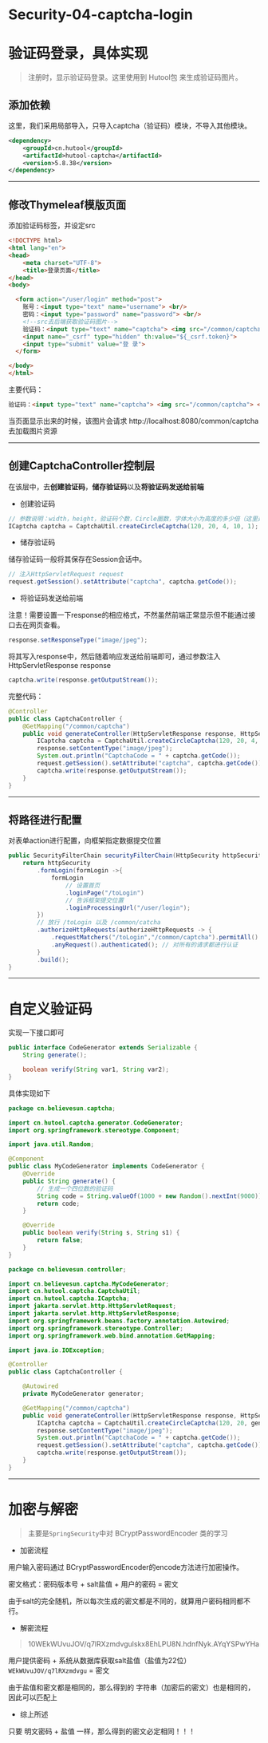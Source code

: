 # Security-04-captcha-login

# **验证码登录，具体实现**

> 注册时，显示验证码登录。这里使用到 Hutool包 来生成验证码图片。

## 添加依赖

[糊涂工具官网]:https://hutool.cn

这里，我们采用局部导入，只导入captcha（验证码）模块，不导入其他模块。

```xml
<dependency>
    <groupId>cn.hutool</groupId>
    <artifactId>hutool-captcha</artifactId>
    <version>5.8.38</version>
</dependency>
```



---



## 修改Thymeleaf模版页面

添加验证码标签，并设定src

```html
<!DOCTYPE html>
<html lang="en">
<head>
    <meta charset="UTF-8">
    <title>登录页面</title>
</head>
<body>

  <form action="/user/login" method="post">
    账号：<input type="text" name="username"> <br/>
    密码：<input type="password" name="password"> <br/>
    <!--src去后端获取验证码图片-->
    验证码：<input type="text" name="captcha"> <img src="/common/captcha"> <br/>
    <input name="_csrf" type="hidden" th:value="${_csrf.token}">
    <input type="submit" value="登 录">
  </form>

</body>
</html>
```

主要代码：

```html
验证码：<input type="text" name="captcha"> <img src="/common/captcha"> <br/>
```

当页面显示出来的时候，该图片会请求 http://localhost:8080/common/captcha 去加载图片资源



---



## 创建CaptchaController控制层

在该层中，去**创建验证码**，**储存验证码**以及**将验证码发送给前端**

- 创建验证码

```java
// 参数说明：width，height，验证码个数，Circle圈数，字体大小为高度的多少倍（这里是1倍也就是20ps）
ICaptcha captcha = CaptchaUtil.createCircleCaptcha(120, 20, 4, 10, 1);
```

- 储存验证码

储存验证码一般将其保存在Session会话中。

```java
// 注入HttpServletRequest request
request.getSession().setAttribute("captcha", captcha.getCode());
```

- 将验证码发送给前端

注意！需要设置一下response的相应格式，不然虽然前端正常显示但不能通过接口去在网页查看。

```java
response.setResponseType("image/jpeg");
```

将其写入response中，然后随着响应发送给前端即可，通过参数注入HttpServletResponse response

```java
captcha.write(response.getOutputStream());
```

完整代码：

```java
@Controller
public class CaptchaController {
    @GetMapping("/common/captcha")
    public void generateController(HttpServletResponse response, HttpServletRequest request) throws IOException {
        ICaptcha captcha = CaptchaUtil.createCircleCaptcha(120, 20, 4, 10, 1);
        response.setContentType("image/jpeg");
        System.out.println("CaptchaCode = " + captcha.getCode());
        request.getSession().setAttribute("captcha", captcha.getCode());
        captcha.write(response.getOutputStream());
    }
}
```



---



## 将路径进行配置

对表单action进行配置，向框架指定数据提交位置

```java
public SecurityFilterChain securityFilterChain(HttpSecurity httpSecurity){
    return httpSecurity
        .formLogin(formLogin ->{
            formLogin
	            // 设置首页
                .loginPage("/toLogin")
                // 告诉框架提交位置
                .loginProcessingUrl("/user/login");
        })
        // 放行 /toLogin 以及 /common/catcha
        .authorizeHttpRequests(authorizeHttpRequests -> {
            .requestMatchers("/toLogin","/common/captcha").permitAll()
            .anyRequest().authenticated(); // 对所有的请求都进行认证
        }
        .build();
}
```



---



# 自定义验证码

实现一下接口即可

```java
public interface CodeGenerator extends Serializable {
    String generate();

    boolean verify(String var1, String var2);
}
```

具体实现如下

```java
package cn.believesun.captcha;

import cn.hutool.captcha.generator.CodeGenerator;
import org.springframework.stereotype.Component;

import java.util.Random;

@Component
public class MyCodeGenerator implements CodeGenerator {
    @Override
    public String generate() {
        // 生成一个四位数的验证码
        String code = String.valueOf(1000 + new Random().nextInt(9000));
        return code;
    }

    @Override
    public boolean verify(String s, String s1) {
        return false;
    }
}
```

```java
package cn.believesun.controller;

import cn.believesun.captcha.MyCodeGenerator;
import cn.hutool.captcha.CaptchaUtil;
import cn.hutool.captcha.ICaptcha;
import jakarta.servlet.http.HttpServletRequest;
import jakarta.servlet.http.HttpServletResponse;
import org.springframework.beans.factory.annotation.Autowired;
import org.springframework.stereotype.Controller;
import org.springframework.web.bind.annotation.GetMapping;

import java.io.IOException;

@Controller
public class CaptchaController {

    @Autowired
    private MyCodeGenerator generator;

    @GetMapping("/common/captcha")
    public void generateController(HttpServletResponse response, HttpServletRequest request) throws IOException {
        ICaptcha captcha = CaptchaUtil.createCircleCaptcha(120, 20, generator, 10);
        response.setContentType("image/jpeg");
        System.out.println("CaptchaCode = " + captcha.getCode());
        request.getSession().setAttribute("captcha", captcha.getCode());
        captcha.write(response.getOutputStream());
    }
}
```



---



# 加密与解密

> 主要是`SpringSecurity`中对 BCryptPasswordEncoder 类的学习

- 加密流程

用户输入密码通过 BCryptPasswordEncoder的encode方法进行加密操作。

密文格式：密码版本号 + salt盐值 + 用户的密码 = 密文

由于salt的完全随机，所以每次生成的密文都是不同的，就算用户密码相同都不行。

- 解密流程

> $10$WEkWUvuJOV/q7lRXzmdvgulskx8EhLPU8N.hdnfNyk.AYqYSPwYHa

用户提供密码 + 系统从数据库获取salt盐值（盐值为22位） `WEkWUvuJOV/q7lRXzmdvgu`  = 密文

由于盐值和密文都是相同的，那么得到的 字符串（加密后的密文）也是相同的，因此可以匹配上

- 综上所述

只要 明文密码 + 盐值 一样，那么得到的密文必定相同！！！


